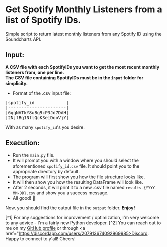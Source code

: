 # Get Spotify Monthly Listeners from a list of Spotify IDs.
Simple script to return latest monthly listeners from any Spotify ID using the Soundcharts API.<br>

## Input: 
**__A **CSV file** with each SpotifyIDs you want to get the most recent monthly listeners from, one per line.<br>
The CSV file containing SpotifyIDs must be in the `input` folder for simplicity.__**

- Format of the .csv input file:<br>
<pre>
|spotify_id            |      
|----------------------|
|6qqNVTkY8uBg9cP3Jd7DAH|
|2NjfBq1NflQcKSeiDooVjY|
</pre>
With as many `spotify_id`'s you desire.

## Execution:
- Run the `main.py` file.
- It will prompt you with a window where you should select the aforementioned `spotify_id.csv` file. It should point you to the appropriate directory by default.
- The program will first show you how the file structure looks like.
- It will then show you how the resulting DataFrame will look like.
- After 2 seconds, it will print it to a new .csv file named `results-{YYYY-MM-DD}.csv` and show you a success message.
- All good! 🎉

Now, you should find the output file in the `output` folder. 
**Enjoy!**

[^1] For any suggestions for improvement / optimization, I'm very welcome to any advice - I'm a fairly new Python developer. 
[^2] You can reach out to me on my <a href="https://github.com/JeremLeOuf/">GitHub profile<a> or through <a href="https://discordapp.com/users/207913674092969985>Discord<a>. Happy to connect to y'all! 
Cheers!
